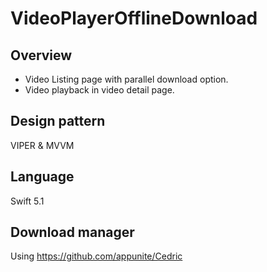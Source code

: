 # VideoPlayerOfflineDownload

## Overview

- Video Listing page with parallel download option.
- Video playback in video detail page.

## Design pattern

VIPER & MVVM

## Language 
Swift 5.1

## Download manager
Using https://github.com/appunite/Cedric

